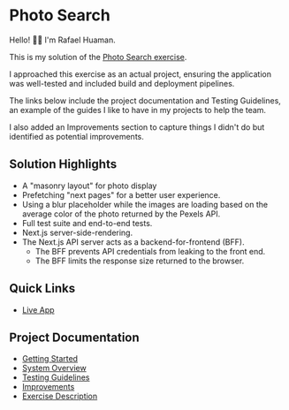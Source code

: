 # Photo Search

Hello! 👋🏽 I'm Rafael Huaman.

This is my solution of the [Photo Search exercise](docs/00-exercise-description.md).

I approached this exercise as an actual project, ensuring the application was well-tested and included build and deployment pipelines.

The links below include the project documentation and Testing Guidelines, an example of the guides I like to have in my projects to help the team.

I also added an Improvements section to capture things I didn't do but identified as potential improvements.

## Solution Highlights

- A "masonry layout" for photo display
- Prefetching "next pages" for a better user experience.
- Using a blur placeholder while the images are loading based on the average color of the photo returned by the Pexels API.
- Full test suite and end-to-end tests.
- Next.js server-side-rendering.
- The Next.js API server acts as a backend-for-frontend (BFF).
  - The BFF prevents API credentials from leaking to the front end.
  - The BFF limits the response size returned to the browser.

## Quick Links

- [Live App](https://pexels-ten.vercel.app/)

## Project Documentation

- [Getting Started](docs/01-getting-started.md)
- [System Overview](docs/02-system-overview.md)
- [Testing Guidelines](docs/03-testing-guidelines.md)
- [Improvements](docs/04-improvements.md)
- [Exercise Description](docs/00-exercise-description.md)
